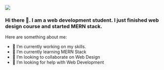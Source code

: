 <img src="https://cdn.dribbble.com/users/2401141/screenshots/5487982/developers-gif-showcase.gif">

### Hi there 👋. I am a web development student. I just finished web design course and started MERN stack.

Here are something about me:

- 🔭 I’m currently working on my skills.
- 🌱 I’m currently learning MERN Stack
- 👯 I’m looking to collaborate on Web Design
- 🤔 I’m looking for help with Web Development
